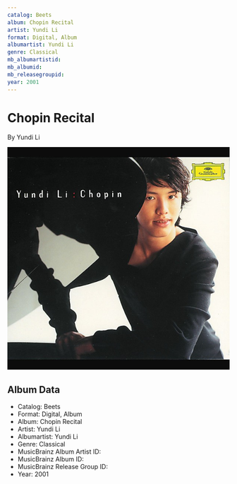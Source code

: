 ```yaml
---
catalog: Beets
album: Chopin Recital
artist: Yundi Li
format: Digital, Album
albumartist: Yundi Li
genre: Classical
mb_albumartistid: 
mb_albumid: 
mb_releasegroupid: 
year: 2001
---
```


# Chopin Recital

By Yundi Li

![](../../assets/beetscovers/Yundi_Li-Chopin_Recital.jpg)

## Album Data

- Catalog: Beets
- Format: Digital, Album
- Album: Chopin Recital
- Artist: Yundi Li
- Albumartist: Yundi Li
- Genre: Classical
- MusicBrainz Album Artist ID: 
- MusicBrainz Album ID: 
- MusicBrainz Release Group ID: 
- Year: 2001

